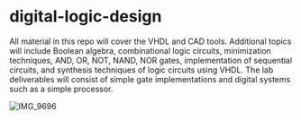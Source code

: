# digital-logic-design
All material in this repo will cover the VHDL and CAD tools.  Additional topics will include Boolean algebra, combinational logic circuits, minimization techniques, AND, OR, NOT, NAND, NOR gates, implementation of sequential circuits, and synthesis techniques of logic circuits using VHDL.  The lab deliverables will consist of simple gate implementations and digital systems such as a simple processor.


![IMG_9696](https://user-images.githubusercontent.com/65584733/186497780-c5679577-0472-40c6-a35f-ca7a49abaac4.jpeg)
